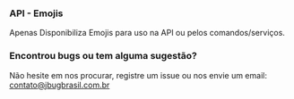 ### API - Emojis

Apenas Disponibiliza Emojis para uso na API ou pelos comandos/serviços.

### Encontrou bugs ou tem alguma sugestão?
Não hesite em nos procurar, registre um issue ou nos envie um email: contato@jbugbrasil.com.br
